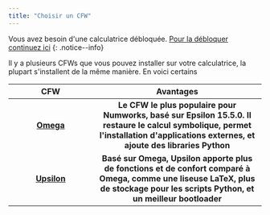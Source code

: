 ```yaml
---
title: "Choisir un CFW"
---
```


Vous avez besoin d'une calculatrice débloquée. [Pour la débloquer continuez ici](get-started)
{: .notice--info}

Il y a plusieurs CFWs que vous pouvez installer sur votre calculatrice, la plupart s'installent de la même manière. En voici certains

<table>
  <colgroup>
    <col span="1" style="width: 20%;">
    <col span="1" style="width: 40%;">
  </colgroup>
  <thead>
    <tr>
      <th style="text-align: center">CFW</th>
      <th style="text-align: center">Avantages</th>
    </tr>
  </thead>
  <tbody>
    <tr>
      <td style="text-align: center; font-weight: bold;"><a href="omega">Omega</a></td>
      <td style="text-align: center; font-weight: bold;">Le CFW le plus populaire pour Numworks, basé sur Epsilon 15.5.0. Il restaure le calcul symbolique, permet l'installation d'applications externes, et ajoute des libraries Python</td>
    </tr>
    <tr>
      <td style="text-align: center; font-weight: bold;"><a href="upsilon">Upsilon</a></td>
      <td style="text-align: center; font-weight: bold;">Basé sur Omega, Upsilon apporte plus de fonctions et de confort comparé à Omega, comme une liseuse LaTeX, plus de stockage pour les scripts Python, et un meilleur bootloader</td>
    </tr>
  </tbody>
</table>
